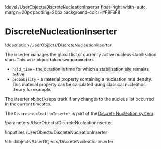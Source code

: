 !devel /UserObjects/DiscreteNucleationInserter float=right width=auto margin=20px padding=20px background-color=#F8F8F8

# DiscreteNucleationInserter
!description /UserObjects/DiscreteNucleationInserter

The inserter manages the global list of currently active nucleus stabilization sites. This user object takes two parameters
* `hold_time` - the duration in time for which a stabilization site remains active
* `probability` - a material property containing a nucleation rate density. This material property can be calculated using classical nucleation theory for example.

The inserter object keeps track if any changes to the nucleus list occurred in the current timestep.

The `DiscreteNucleationInserter` is part of the [Discrete Nucleation system](../../introduction/DiscreteNucleation).

!parameters /UserObjects/DiscreteNucleationInserter

!inputfiles /UserObjects/DiscreteNucleationInserter

!childobjects /UserObjects/DiscreteNucleationInserter

